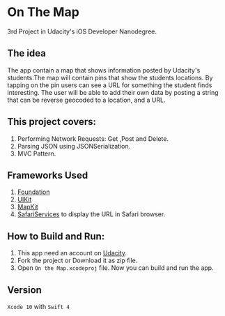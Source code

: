 # On The Map

3rd Project in Udacity's iOS Developer Nanodegree.

## The idea
The app contain a map that shows information posted by Udacity's students.The map will contain pins that show the students locations. By tapping on the pin users can see a URL for something the student finds interesting. The user will be able to add their own data by posting a string that can be reverse geocoded to a location, and a URL.


## This project covers:
1. Performing Network Requests: Get ,Post and Delete.
2. Parsing JSON using JSONSerialization.
3. MVC Pattern.

## Frameworks Used
1. [Foundation](https://developer.apple.com/documentation/foundation)
2. [UIKit](https://developer.apple.com/documentation/uikit)
3. [MapKit](https://developer.apple.com/documentation/mapkit)
4. [SafariServices](https://developer.apple.com/documentation/safariservices) to display the URL in Safari browser.

## How to Build and Run:
1. This app need an account on [Udacity](https://www.udacity.com/).
2. Fork the project or Download it as zip file.
3. Open `On the Map.xcodeproj` file.
Now you can build and run the app.

## Version
`Xcode 10` with `Swift 4` 

